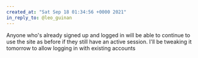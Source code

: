```yaml
---
created_at: "Sat Sep 18 01:34:56 +0000 2021"
in_reply_to: @leo_guinan
---
```


Anyone who's already signed up and logged in will be able to continue to use the site as before if they still have an active session. I'll be tweaking it tomorrow to allow logging in with existing accounts
